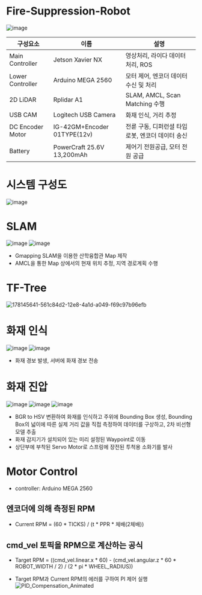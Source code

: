 # Fire-Suppression-Robot
![image](https://user-images.githubusercontent.com/86957779/185987023-7babd4d3-3c5d-41f4-9ef1-4cdf10b76ff5.png)


|구성요소|이름|설명|
|------|---|---|
|Main Controller|Jetson Xavier NX|영상처리, 라이다 데이터 처리, ROS|
|Lower Controller|Arduino MEGA 2560|모터 제어, 엔코더 데이터 수신 및 처리|
|2D LiDAR|Rplidar A1|SLAM, AMCL, Scan Matching 수행|
|USB CAM|Logitech USB Camera|화재 인식, 거리 추정|
|DC Encoder Motor|IG-42GM+Encoder 01TYPE(12v)|전륜 구동, 디퍼런셜 타입 로봇, 엔코더 데이터 송신|
|Battery|PowerCraft 25.6V 13,200mAh|제어기 전원공급, 모터 전원 공급|

# 시스템 구성도
![image](https://user-images.githubusercontent.com/86957779/185987694-03db2709-2f73-4166-aa3c-c3a3c595b857.png)

# SLAM
![image](https://user-images.githubusercontent.com/86957779/185987179-14475b7f-5956-483d-a58d-810789d5b1cb.png)
![image](https://user-images.githubusercontent.com/86957779/185987285-de8bdefd-3611-46f0-bb14-27bdf27525bc.png)
* Gmapping SLAM을 이용한 산학융합관 Map 제작
* AMCL을 통한 Map 상에서의 현재 위치 추정, 지역 경로계획 수행

# TF-Tree
![178145641-561c84d2-12e8-4a1d-a049-f69c97b96efb](https://user-images.githubusercontent.com/86957779/178148198-4110a3a8-0096-49ec-b073-37fc9d0b91d0.png)

# 화재 인식
![image](https://user-images.githubusercontent.com/86957779/185987081-1866f0de-ed49-4cf7-a636-a30b4db73943.png)
![image](https://user-images.githubusercontent.com/86957779/185987090-5edf1bf3-42b8-470b-a40f-ab2cb9fad946.png)
* 화재 경보 발생, 서버에 화재 경보 전송

# 화재 진압
![image](https://user-images.githubusercontent.com/86957779/185987354-9cf9e327-e6ac-44ea-a1d0-fedbe4df4210.png)
![image](https://user-images.githubusercontent.com/86957779/185987380-957c65bd-0865-4e52-951e-ffb48a62180d.png)
![image](https://user-images.githubusercontent.com/86957779/185987402-8ce67b4a-5925-4242-ae99-0610632bd6aa.png)
* BGR to HSV 변환하여 화재를 인식하고 주위에 Bounding Box 생성, Bounding Box의 넓이에 따른 실제 거리 값을 직접 측정하여 데이터를 구상하고, 2차 비선형 모델 추출
* 화재 감지기가 설치되어 있는 미리 설정된 Waypoint로 이동
* 상단부에 부착된 Servo Motor로 스프링에 장전된 투척용 소화기를 발사

# Motor Control
* controller: Arduino MEGA 2560

## 엔코더에 의해 측정된 RPM
* Current RPM = (60 * TICKS) / (t * PPR * 체배(2체배))

## cmd_vel 토픽을 RPM으로 계산하는 공식
* Target RPM = ((cmd_vel.linear.x * 60) - (cmd_vel.angular.z * 60 * ROBOT_WIDTH / 2) / (2 * pi * WHEEL_RADIUS))

* Target RPM과 Current RPM의 에러를 구하여 PI 제어 실행  
![PID_Compensation_Animated](https://user-images.githubusercontent.com/86957779/178277915-38c423bd-7814-4fe4-ab4d-f1f5d12e2d44.gif)
